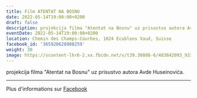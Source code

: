 ```yaml
---
title: Film ATENTAT NA BOSNU
date: 2022-05-14T19:00:00+0200
draft: false
description: projekcija filma "Atentat na Bosnu" uz prisustvo autora Avde Huseinovića.
eventDate: 2022-05-14T19:00:00+0200
location: Chemin des Champs-Courbes, 1024 Ecublens Vaud, Suisse
facebook_id: '365920628908259'
weight: 30
image: https://scontent-lhr6-2.xx.fbcdn.net/v/t39.30808-6/483842093_9330013443761058_8599832410174975788_n.jpg?_nc_cat=104&ccb=1-7&_nc_sid=9e60e4&_nc_ohc=ekEqyLJwJxAQ7kNvwFDaQWk&_nc_oc=Adkj47l-bup7rSU1PhQjcC7o3Ges9Mt9r7g0T12xtEc4XMkI1edvyuXlls0a5UNkFl4&_nc_zt=23&_nc_ht=scontent-lhr6-2.xx&edm=ABTKTjYEAAAA&_nc_gid=gQQ84UjeM_V27VDlhffrBw&oh=00_AfS0NNjon5q7tivLYKSRILu8GwM-nRWPcm0gBtNltMMluw&oe=6890A353
---
```


projekcija filma "Atentat na Bosnu" uz prisustvo autora Avde Huseinovića.

---

Plus d'informations sur [Facebook](https://facebook.com/events/365920628908259)